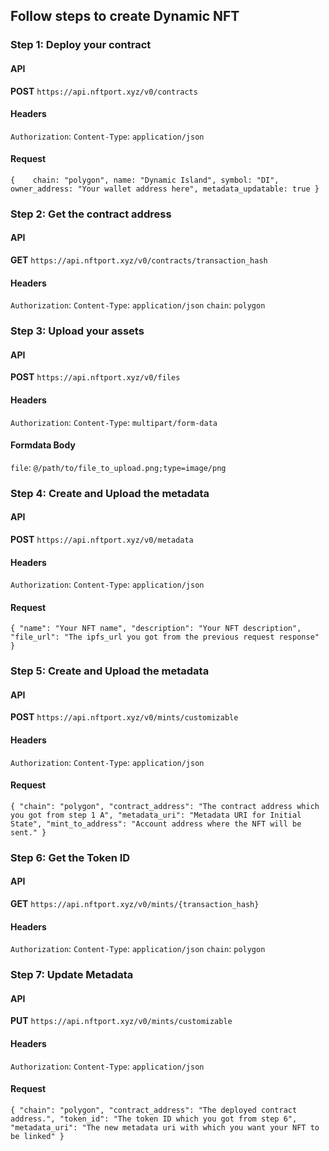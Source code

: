 ## Follow steps to create Dynamic NFT

### Step 1: Deploy your contract
#### API
**POST** `https://api.nftport.xyz/v0/contracts`

####  Headers
`Authorization`: <Your API key>
`Content-Type`: `application/json`

#### Request
`{   
  chain: "polygon",
  name: "Dynamic Island",
  symbol: "DI",
  owner_address: "Your wallet address here",
  metadata_updatable: true
}`

### Step 2: Get the contract address
#### API
**GET** `https://api.nftport.xyz/v0/contracts/transaction_hash`

####  Headers
`Authorization`: <Your API key>
`Content-Type`: `application/json`
`chain`: `polygon`

### Step 3: Upload your assets
#### API
**POST** `https://api.nftport.xyz/v0/files`

####  Headers
`Authorization`: <Your API key>
`Content-Type`: `multipart/form-data`

#### Formdata Body
`file`: `@/path/to/file_to_upload.png;type=image/png`

### Step 4: Create and Upload the metadata
#### API
**POST** `https://api.nftport.xyz/v0/metadata`

####  Headers
`Authorization`: <Your API key>
`Content-Type`: `application/json`

#### Request
`{
  "name": "Your NFT name",
  "description": "Your NFT description",
  "file_url": "The ipfs_url you got from the previous request response"
}`

### Step 5: Create and Upload the metadata
#### API
**POST** `https://api.nftport.xyz/v0/mints/customizable`

####  Headers
`Authorization`: <Your API key>
`Content-Type`: `application/json`

#### Request
`{
  "chain": "polygon",
  "contract_address": "The contract address which you got from step 1 A",
  "metadata_uri": "Metadata URI for Initial State",
  "mint_to_address": "Account address where the NFT will be sent."
}`

### Step 6: Get the Token ID
#### API
**GET** `https://api.nftport.xyz/v0/mints/{transaction_hash}`

####  Headers
`Authorization`: <Your API key>
`Content-Type`: `application/json`
`chain`: `polygon`


### Step 7: Update Metadata
#### API
**PUT** `https://api.nftport.xyz/v0/mints/customizable`
 
####  Headers
`Authorization`: <Your API key>
`Content-Type`: `application/json`

#### Request
`{
  "chain": "polygon",
  "contract_address": "The deployed contract address.",
  "token_id": "The token ID which you got from step 6",
  "metadata_uri": "The new metadata uri with which you want your NFT to be linked"
}`